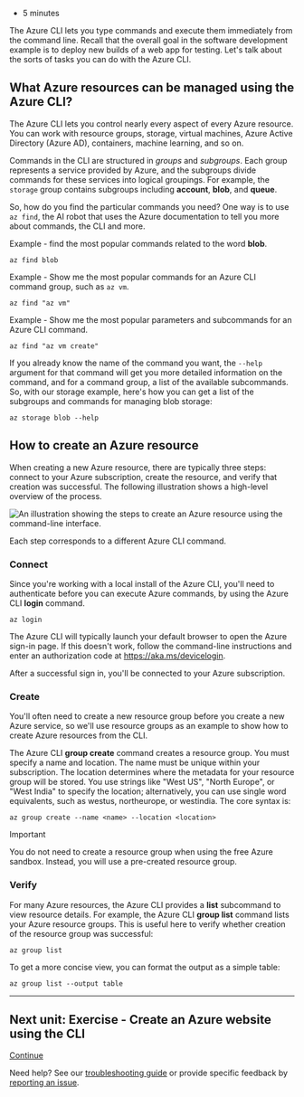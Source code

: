 -   5 minutes

The Azure CLI lets you type commands and execute them immediately from
the command line. Recall that the overall goal in the software
development example is to deploy new builds of a web app for testing.
Let's talk about the sorts of tasks you can do with the Azure CLI.

## What Azure resources can be managed using the Azure CLI?

The Azure CLI lets you control nearly every aspect of every Azure
resource. You can work with resource groups, storage, virtual machines,
Azure Active Directory (Azure AD), containers, machine learning, and so
on.

Commands in the CLI are structured in *groups* and *subgroups*. Each
group represents a service provided by Azure, and the subgroups divide
commands for these services into logical groupings. For example, the
`storage` group contains subgroups including **account**, **blob**, and
**queue**.

So, how do you find the particular commands you need? One way is to use
`az find`, the AI robot that uses the Azure documentation to tell you
more about commands, the CLI and more.

Example - find the most popular commands related to the word **blob**.

    az find blob

Example - Show me the most popular commands for an Azure CLI command
group, such as `az vm`.

    az find "az vm"

Example - Show me the most popular parameters and subcommands for an
Azure CLI command.

    az find "az vm create"

If you already know the name of the command you want, the `--help`
argument for that command will get you more detailed information on the
command, and for a command group, a list of the available subcommands.
So, with our storage example, here's how you can get a list of the
subgroups and commands for managing blob storage:

    az storage blob --help

## How to create an Azure resource

When creating a new Azure resource, there are typically three steps:
connect to your Azure subscription, create the resource, and verify that
creation was successful. The following illustration shows a high-level
overview of the process.

![An illustration showing the steps to create an Azure resource using
the command-line
interface.](Work%20with%20the%20Azure%20CLI%20-%20Learn%20%20Microsoft%20Docs/media4-create-resources-overview.png)

Each step corresponds to a different Azure CLI command.

### Connect

Since you're working with a local install of the Azure CLI, you'll need
to authenticate before you can execute Azure commands, by using the
Azure CLI **login** command.

    az login

The Azure CLI will typically launch your default browser to open the
Azure sign-in page. If this doesn't work, follow the command-line
instructions and enter an authorization code at
<https://aka.ms/devicelogin>.

After a successful sign in, you'll be connected to your Azure
subscription.

### Create

You'll often need to create a new resource group before you create a new
Azure service, so we'll use resource groups as an example to show how to
create Azure resources from the CLI.

The Azure CLI **group create** command creates a resource group. You
must specify a name and location. The name must be unique within your
subscription. The location determines where the metadata for your
resource group will be stored. You use strings like "West US", "North
Europe", or "West India" to specify the location; alternatively, you can
use single word equivalents, such as westus, northeurope, or westindia.
The core syntax is:

    az group create --name <name> --location <location>

Important

You do not need to create a resource group when using the free Azure
sandbox. Instead, you will use a pre-created resource group.

### Verify

For many Azure resources, the Azure CLI provides a **list** subcommand
to view resource details. For example, the Azure CLI **group list**
command lists your Azure resource groups. This is useful here to verify
whether creation of the resource group was successful:

    az group list

To get a more concise view, you can format the output as a simple table:

    az group list --output table

------------------------------------------------------------------------

## Next unit: Exercise - Create an Azure website using the CLI

[Continue](https://docs.microsoft.com/en-us/learn/modules/control-azure-services-with-cli/5-exercise-create-website-using-the-cli/)

Need help? See our [troubleshooting
guide](https://docs.microsoft.com/en-us/learn/support/troubleshooting?uid=learn.control-azure-services-with-cli.4-work-with-the-cli&documentId=48fd4bcd-d5b8-38e4-1e06-e122d1e91a57&versionIndependentDocumentId=5d11169e-5774-d236-2d82-08d547a3a5a7&contentPath=%2FMicrosoftDocs%2Flearn-pr%2Fblob%2Flive%2Flearn-pr%2Fazure%2Fcontrol-azure-services-with-cli%2F4-work-with-the-cli.yml&url=https%3A%2F%2Fdocs.microsoft.com%2Fen-us%2Flearn%2Fmodules%2Fcontrol-azure-services-with-cli%2F4-work-with-the-cli&author=dbradish)
or provide specific feedback by [reporting an
issue](https://docs.microsoft.com/en-us/learn/support/troubleshooting?uid=learn.control-azure-services-with-cli.4-work-with-the-cli&documentId=48fd4bcd-d5b8-38e4-1e06-e122d1e91a57&versionIndependentDocumentId=5d11169e-5774-d236-2d82-08d547a3a5a7&contentPath=%2FMicrosoftDocs%2Flearn-pr%2Fblob%2Flive%2Flearn-pr%2Fazure%2Fcontrol-azure-services-with-cli%2F4-work-with-the-cli.yml&url=https%3A%2F%2Fdocs.microsoft.com%2Fen-us%2Flearn%2Fmodules%2Fcontrol-azure-services-with-cli%2F4-work-with-the-cli&author=dbradish#report-feedback).

